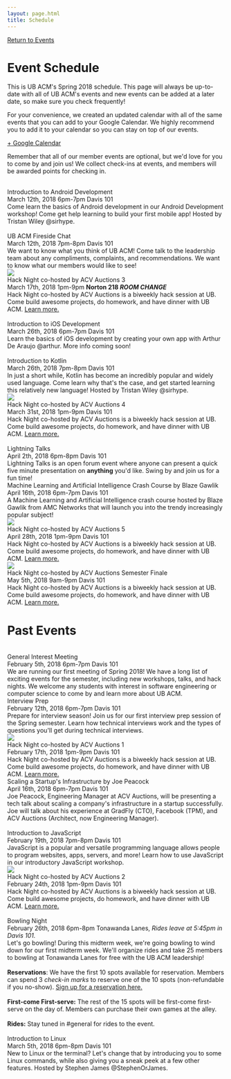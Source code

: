 ```yaml
---
layout: page.html
title: Schedule
---
```


[Return to Events](/events)

# Event Schedule
This is UB ACM's Spring 2018 schedule. This page will always be up-to-date with all of UB ACM's events and new events can be added at a later date, so make sure you check frequently!

For your convenience, we created an updated calendar with all of the same events that you can add to your Google Calendar. We highly recommend you to add it to your calendar so you can stay on top of our events.

<a class="button button_primary" href="https://calendar.google.com/calendar/b/4?cid=dWJhY20ub3JnQGdtYWlsLmNvbQ" target="_blank">+ Google Calendar</a>

Remember that all of our member events are optional, but we'd love for you to come by and join us! We collect check-ins at events, and members will be awarded points for checking in.

<div class="page__schedule">
  <div class="event">
    <div class="icon">
      <i class="fas fa-users fa-3x"></i><br />
    </div>
    <div class="copy">
      <div class="name">
        Introduction to Android Development
      </div>
      <div class="date">
        March 12th, 2018 6pm-7pm Davis 101
      </div>
      <div class="description">
        Come learn the basics of Android development in our Android Development workshop! Come get help learning to build your first mobile app! Hosted by Tristan Wiley @sirhype.
      </div>
    </div>
  </div>
  <div class="event">
    <div class="icon">
      <i class="fas fa-users fa-3x"></i><br />
    </div>
    <div class="copy">
      <div class="name">
        UB ACM Fireside Chat
      </div>
      <div class="date">
        March 12th, 2018 7pm-8pm Davis 101
      </div>
      <div class="description">
        We want to know what you think of UB ACM! Come talk to the leadership team about any compliments, complaints, and recommendations. We want to know what our members would like to see!
      </div>
    </div>
  </div>
  <div class="event">
    <div class="icon">
      <img class="hack_night_logo" src="/assets/hacknight.png" /><br />
    </div>
    <div class="copy">
      <div class="name hack_night">
        Hack Night co-hosted by ACV Auctions 3
      </div>
      <div class="date">
        March 17th, 2018 1pm-9pm <strong>Norton 218 <em>ROOM CHANGE</em></strong>
      </div>
      <div class="description">
        Hack Night co-hosted by ACV Auctions is a biweekly hack session at UB. Come build awesome projects, do homework, and have dinner with UB ACM. <a href="/hack">Learn more.</a>
      </div>
    </div>
  </div>
  <div class="event">
    <div class="icon">
      <i class="fas fa-users fa-3x"></i><br />
    </div>
    <div class="copy">
      <div class="name">
        Introduction to iOS Development
      </div>
      <div class="date">
        March 26th, 2018 6pm-7pm Davis 101
      </div>
      <div class="description">
        Learn the basics of iOS development by creating your own app with Arthur De Araujo @arthur. More info coming soon!
      </div>
    </div>
  </div>
  <div class="event">
    <div class="icon">
      <i class="fas fa-users fa-3x"></i><br />
    </div>
    <div class="copy">
      <div class="name">
        Introduction to Kotlin
      </div>
      <div class="date">
        March 26th, 2018 7pm-8pm Davis 101
      </div>
      <div class="description">
        In just a short while, Kotlin has become an incredibly popular and widely used language. Come learn why that's the case, and get started learning this relatively new language! Hosted by Tristan Wiley @sirhype.
      </div>
    </div>
  </div>
  <div class="event">
    <div class="icon">
      <img class="hack_night_logo" src="/assets/hacknight.png" /><br />
    </div>
    <div class="copy">
      <div class="name hack_night">
        Hack Night co-hosted by ACV Auctions 4
      </div>
      <div class="date">
        March 31st, 2018 1pm-9pm Davis 101
      </div>
      <div class="description">
        Hack Night co-hosted by ACV Auctions is a biweekly hack session at UB. Come build awesome projects, do homework, and have dinner with UB ACM. <a href="/hack">Learn more.</a>
      </div>
    </div>
  </div>
  <div class="event">
    <div class="icon">
      <i class="fas fa-coffee fa-3x"></i><br />
    </div>
    <div class="copy">
      <div class="name">
        Lightning Talks
      </div>
      <div class="date">
        April 2th, 2018 6pm-8pm Davis 101
      </div>
      <div class="description">
        Lightning Talks is an open forum event where anyone can present a quick five minute presentation on <strong>anything</strong> you'd like. Swing by and join us for a fun time!
      </div>
    </div>
  </div>
  <div class="event">
    <div class="icon">
      <i class="fas fa-book fa-3x"></i>
    </div>
    <div class="copy">
      <div class="name">
        Machine Learning and Artificial Intelligence Crash Course by Blaze Gawlik
      </div>
      <div class="date">
        April 16th, 2018 6pm-7pm Davis 101
      </div>
      <div class="description">
        A Machine Learning and Artificial Intelligence crash course hosted by Blaze Gawlik from AMC Networks that will launch you into the trendy increasingly popular subject!
      </div>
    </div>
  </div>
  <div class="event">
    <div class="icon">
      <img class="hack_night_logo" src="/assets/hacknight.png" /><br />
    </div>
    <div class="copy">
      <div class="name hack_night">
        Hack Night co-hosted by ACV Auctions 5
      </div>
      <div class="date">
        April 28th, 2018 1pm-9pm Davis 101
      </div>
      <div class="description">
        Hack Night co-hosted by ACV Auctions is a biweekly hack session at UB. Come build awesome projects, do homework, and have dinner with UB ACM. <a href="/hack">Learn more.</a>
      </div>
    </div>
  </div>
  <div class="event">
    <div class="icon">
      <img class="hack_night_logo" src="/assets/hacknight.png" /><br />
    </div>
    <div class="copy">
      <div class="name hack_night">
        Hack Night co-hosted by ACV Auctions Semester Finale
      </div>
      <div class="date">
        May 5th, 2018 9am-9pm Davis 101
      </div>
      <div class="description">
        Hack Night co-hosted by ACV Auctions is a biweekly hack session at UB. Come build awesome projects, do homework, and have dinner with UB ACM. <a href="/hack">Learn more.</a>
      </div>
    </div>
  </div>
</div>

# Past Events

<div class="page__schedule past_events">
  <div class="event">
    <div class="icon">
      <i class="fas fa-users fa-3x"></i><br />
    </div>
    <div class="copy">
      <div class="name">
        General Interest Meeting
      </div>
      <div class="date">
        February 5th, 2018 6pm-7pm Davis 101
      </div>
      <div class="description">
        We are running our first meeting of Spring 2018! We have a long list of exciting events for the semester, including new workshops, talks, and hack nights. We welcome any students with interest in software engineering or computer science to come by and learn more about UB ACM.
      </div>
    </div>
  </div>
  <div class="event">
    <div class="icon">
      <i class="fas fa-book fa-3x"></i>
    </div>
    <div class="copy">
      <div class="name">
        Interview Prep
      </div>
      <div class="date">
        February 12th, 2018 6pm-7pm Davis 101
      </div>
      <div class="description">
        Prepare for interview season! Join us for our first interview prep session of the Spring semester. Learn how technical interviews work and the types of questions you'll get during technical interviews.
      </div>
    </div>
  </div>
  <div class="event">
    <div class="icon">
      <img class="hack_night_logo" src="/assets/hacknight.png" /><br />
    </div>
    <div class="copy">
      <div class="name hack_night">
        Hack Night co-hosted by ACV Auctions 1 
      </div>
      <div class="date">
        February 17th, 2018 1pm-9pm Davis 101
      </div>
      <div class="description">
        Hack Night co-hosted by ACV Auctions is a biweekly hack session at UB. Come build awesome projects, do homework, and have dinner with UB ACM. <a href="/hack">Learn more.</a>
      </div>
    </div>
  </div>
  <div class="event">
    <div class="icon">
      <i class="fas fa-book fa-3x"></i>
    </div>
    <div class="copy">
      <div class="name">
        Scaling a Startup's Infrastructure by Joe Peacock
      </div>
      <div class="date">
        April 16th, 2018 6pm-7pm Davis 101
      </div>
      <div class="description">
        Joe Peacock, Engineering Manager at ACV Auctions, will be presenting a tech talk about scaling a company's infrastructure in a startup successfully. Joe will talk about his experience at GradFly (CTO), Facebook (TPM), and ACV Auctions (Architect, now Engineering Manager).
      </div>
    </div>
  </div>
  <div class="event">
    <div class="icon">
      <i class="fas fa-users fa-3x"></i><br />
    </div>
    <div class="copy">
      <div class="name">
        Introduction to JavaScript
      </div>
      <div class="date">
        February 19th, 2018 7pm-8pm Davis 101
      </div>
      <div class="description">
        JavaScript is a popular and versatile programming language allows people to program websites, apps, servers, and more! Learn how to use JavaScript in our introductory JavaScript workshop.
      </div>
    </div>
  </div>
  <div class="event">
    <div class="icon">
      <img class="hack_night_logo" src="/assets/hacknight.png" /><br />
    </div>
    <div class="copy">
      <div class="name hack_night">
        Hack Night co-hosted by ACV Auctions 2
      </div>
      <div class="date">
        February 24th, 2018 1pm-9pm Davis 101
      </div>
      <div class="description">
        Hack Night co-hosted by ACV Auctions is a biweekly hack session at UB. Come build awesome projects, do homework, and have dinner with UB ACM. <a href="/hack">Learn more.</a>
      </div>
    </div>
  </div>
  <div class="event">
    <div class="icon">
      <i class="fas fa-coffee fa-3x"></i><br />
    </div>
    <div class="copy">
      <div class="name">
        Bowling Night
      </div>
      <div class="date">
        February 26th, 2018 6pm-8pm Tonawanda Lanes, <em>Rides leave at 5:45pm in Davis 101.</em>
      </div>
      <div class="description">
        Let's go bowling! During this midterm week, we're going bowling to wind down for our first midterm week. We'll organize rides and take 25 members to bowling at Tonawanda Lanes for free with the UB ACM leadership!<br />
        <br />
        <strong>Reservations</strong>: We have the first 10 spots available for reservation. Members can spend 3 <em>check-in marks</em> to reserve one of the 10 spots (non-refundable if you no-show). <a href="https://goo.gl/forms/JZ1EAUYAmnfVGqVu2">Sign up for a reservation here.</a><br />
        <br />
        <strong>First-come First-serve:</strong> The rest of the 15 spots will be first-come first-serve on the day of. Members can purchase their own games at the alley.<br />
        <br />
        <strong>Rides:</strong> Stay tuned in #general for rides to the event.
      </div>
    </div>
  </div>
  <div class="event">
    <div class="icon">
      <i class="fas fa-users fa-3x"></i><br />
    </div>
    <div class="copy">
      <div class="name">
        Introduction to Linux
      </div>
      <div class="date">
        March 5th, 2018 6pm-8pm Davis 101
      </div>
      <div class="description">
        New to Linux or the terminal? Let's change that by introducing you to some Linux commands, while also giving you a sneak peek at a few other features. Hosted by Stephen James @StephenOrJames.
      </div>
    </div>
  </div>
</div>
